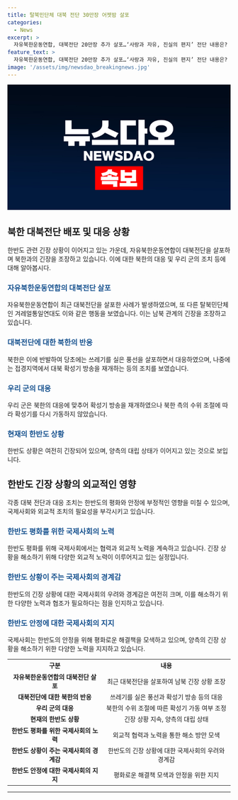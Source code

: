 ```yaml
---
title: 탈북민단체 대북 전단 30만장 어젯밤 살포
categories:
  - News
excerpt: >
  자유북한운동연합, 대북전단 20만장 추가 살포…‘사랑과 자유, 진실의 편지’ 전단 내용은? 탈북민단체 자유북한운동연합이 대북 전단 20만장을 추가로 살포하며 김정은 국무위원장에 대한 사과를 요구했다. 전단에는 ‘대한민국은 북조선 인민을 사랑합니다’는 내용과 함께 한국 드라마와 노래 등이 담긴 USB가 포함되어 있었다. 이에 북한은 대남측으로 쓰레기를 담은 풍선을 살포하겠다고 협박하고 있으며, 남측은 대북 확성기 방송을 재개해 대응할 계획이다.
feature_text: >
  자유북한운동연합, 대북전단 20만장 추가 살포…‘사랑과 자유, 진실의 편지’ 전단 내용은? 탈북민단체 자유북한운동연합이 대북 전단 20만장을 추가로 살포하며 김정은 국무위원장에 대한 사과를 요구했다. 전단에는 ‘대한민국은 북조선 인민을 사랑합니다’는 내용과 함께 한국 드라마와 노래 등이 담긴 USB가 포함되어 있었다. 이에 북한은 대남측으로 쓰레기를 담은 풍선을 살포하겠다고 협박하고 있으며, 남측은 대북 확성기 방송을 재개해 대응할 계획이다.
image: '/assets/img/newsdao_breakingnews.jpg'
---
```


<p><img src="/assets/img/newsdao_breakingnews.jpg" alt="firstkoreanews 속보" /></p>

<h2 data-ke-size="size26">북한 대북전단 배포 및 대응 상황</h2>

<p data-ke-size="size16">한반도 관련 긴장 상황이 이어지고 있는 가운데, 자유북한운동연합이 대북전단을 살포하며 북한과의 긴장을 조장하고 있습니다. 이에 대한 북한의 대응 및 우리 군의 조치 등에 대해 알아봅시다.</p>

<h3><b><span style="color: #1a5490;">자유북한운동연합의 대북전단 살포</span></b></h3>

<p data-ke-size="size16">자유북한운동연합이 최근 대북전단을 살포한 사례가 발생하였으며, 또 다른 탈북민단체인 겨레얼통일연대도 이와 같은 행동을 보였습니다. 이는 남북 관계의 긴장을 조장하고 있습니다.</p>

<h3><b><span style="color: #1a5490;">대북전단에 대한 북한의 반응</span></b></h3>

<p data-ke-size="size16">북한은 이에 반발하여 당초에는 쓰레기를 실은 풍선을 살포하면서 대응하였으며, 나중에는 접경지역에서 대북 확성기 방송을 재개하는 등의 조치를 보였습니다.</p>

<h3><b><span style="color: #1a5490;">우리 군의 대응</span></b></h3>

<p data-ke-size="size16">우리 군은 북한의 대응에 맞추어 확성기 방송을 재개하였으나 북한 측의 수위 조절에 따라 확성기를 다시 가동하지 않았습니다.</p>

<h3><b><span style="color: #1a5490;">현재의 한반도 상황</span></b></h3>

<p data-ke-size="size16">한반도 상황은 여전히 긴장되어 있으며, 양측의 대립 상태가 이어지고 있는 것으로 보입니다.</p>

<h2 data-ke-size="size26">한반도 긴장 상황의 외교적인 영향</h2>

<p data-ke-size="size16">각종 대북 전단과 대응 조치는 한반도의 평화와 안정에 부정적인 영향을 미칠 수 있으며, 국제사회와 외교적 조치의 필요성을 부각시키고 있습니다.</p>

<h3><b><span style="color: #1a5490;">한반도 평화를 위한 국제사회의 노력</span></b></h3>

<p data-ke-size="size16">한반도 평화를 위해 국제사회에서는 협력과 외교적 노력을 계속하고 있습니다. 긴장 상황을 해소하기 위해 다양한 외교적 노력이 이루어지고 있는 실정입니다.</p>

<h3><b><span style="color: #1a5490;">한반도 상황이 주는 국제사회의 경계감</span></b></h3>

<p data-ke-size="size16">한반도의 긴장 상황에 대한 국제사회의 우려와 경계감은 여전히 크며, 이를 해소하기 위한 다양한 노력과 협조가 필요하다는 점을 인지하고 있습니다.</p>

<h3><b><span style="color: #1a5490;">한반도 안정에 대한 국제사회의 지지</span></b></h3>

<p data-ke-size="size16">국제사회는 한반도의 안정을 위해 평화로운 해결책을 모색하고 있으며, 양측의 긴장 상황을 해소하기 위한 다양한 노력을 지지하고 있습니다.</p>

<table>
    <tr>
        <th>구분</th>
        <th>내용</th>
    </tr>
    <tr>
        <td style="text-align: center; height: 17px;"><b>자유북한운동연합의 대북전단 살포</b></td>
        <td style="text-align: center; height: 17px;">최근 대북전단을 살포하여 남북 긴장 상황 조장</td>
    </tr>
    <tr>
        <td style="text-align: center; height: 17px;"><b>대북전단에 대한 북한의 반응</b></td>
        <td style="text-align: center; height: 17px;">쓰레기를 실은 풍선과 확성기 방송 등의 대응</td>
    </tr>
    <tr>
        <td style="text-align: center; height: 17px;"><b>우리 군의 대응</b></td>
        <td style="text-align: center; height: 17px;">북한의 수위 조절에 따른 확성기 가동 여부 조정</td>
    </tr>
    <tr>
        <td style="text-align: center; height: 17px;"><b>현재의 한반도 상황</b></td>
        <td style="text-align: center; height: 17px;">긴장 상황 지속, 양측의 대립 상태</td>
    </tr>
    <tr>
        <td style="text-align: center; height: 17px;"><b>한반도 평화를 위한 국제사회의 노력</b></td>
        <td style="text-align: center; height: 17px;">외교적 협력과 노력을 통한 해소 방안 모색</td>
    </tr>
    <tr>
        <td style="text-align: center; height: 17px;"><b>한반도 상황이 주는 국제사회의 경계감</b></td>
        <td style="text-align: center; height: 17px;">한반도의 긴장 상황에 대한 국제사회의 우려와 경계감</td>
    </tr>
    <tr>
        <td style="text-align: center; height: 17px;"><b>한반도 안정에 대한 국제사회의 지지</b></td>
        <td style="text-align: center; height: 17px;">평화로운 해결책 모색과 안정을 위한 지지</td>
    </tr>
</table>

<p><hr></p>

